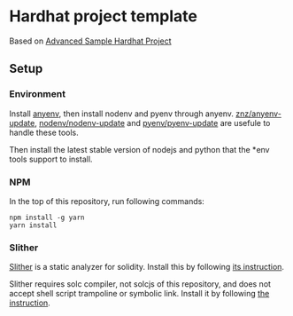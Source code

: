 # Hardhat project template

Based on [Advanced Sample Hardhat Project](./docs/README-of-advanced-sample-hardhat-project.md)

## Setup

### Environment

Install [anyenv](https://github.com/anyenv/anyenv), then install nodenv and pyenv through anyenv.
[znz/anyenv-update](https://github.com/znz/anyenv-update),
[nodenv/nodenv-update](https://github.com/nodenv/nodenv-update) and
[pyenv/pyenv-update](https://github.com/pyenv/pyenv-update) are usefule to handle these tools.

Then install the latest stable version of nodejs and python that the *env tools support to install.

### NPM

In the top of this repository, run following commands:

```
npm install -g yarn
yarn install
```

### Slither

[Slither](https://github.com/crytic/slither) is a static analyzer for solidity.
Install this by following [its instruction](https://github.com/crytic/slither#how-to-install).

Slither requires solc compiler, not solcjs of this repository, and does not accept shell script trampoline or symbolic link.
Install it by following [the instruction](https://docs.soliditylang.org/en/v0.8.9/installing-solidity.html).
